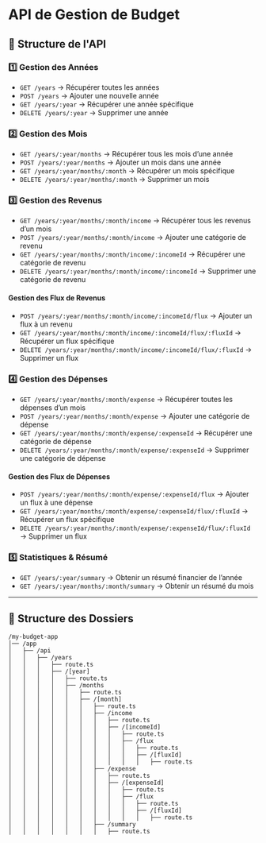 # API de Gestion de Budget

## 📌 Structure de l'API

### 1️⃣ Gestion des Années
- `GET /years` → Récupérer toutes les années
- `POST /years` → Ajouter une nouvelle année
- `GET /years/:year` → Récupérer une année spécifique
- `DELETE /years/:year` → Supprimer une année

### 2️⃣ Gestion des Mois
- `GET /years/:year/months` → Récupérer tous les mois d’une année
- `POST /years/:year/months` → Ajouter un mois dans une année
- `GET /years/:year/months/:month` → Récupérer un mois spécifique
- `DELETE /years/:year/months/:month` → Supprimer un mois

### 3️⃣ Gestion des Revenus
- `GET /years/:year/months/:month/income` → Récupérer tous les revenus d’un mois
- `POST /years/:year/months/:month/income` → Ajouter une catégorie de revenu
- `GET /years/:year/months/:month/income/:incomeId` → Récupérer une catégorie de revenu
- `DELETE /years/:year/months/:month/income/:incomeId` → Supprimer une catégorie de revenu

#### Gestion des Flux de Revenus
- `POST /years/:year/months/:month/income/:incomeId/flux` → Ajouter un flux à un revenu
- `GET /years/:year/months/:month/income/:incomeId/flux/:fluxId` → Récupérer un flux spécifique
- `DELETE /years/:year/months/:month/income/:incomeId/flux/:fluxId` → Supprimer un flux

### 4️⃣ Gestion des Dépenses
- `GET /years/:year/months/:month/expense` → Récupérer toutes les dépenses d’un mois
- `POST /years/:year/months/:month/expense` → Ajouter une catégorie de dépense
- `GET /years/:year/months/:month/expense/:expenseId` → Récupérer une catégorie de dépense
- `DELETE /years/:year/months/:month/expense/:expenseId` → Supprimer une catégorie de dépense

#### Gestion des Flux de Dépenses
- `POST /years/:year/months/:month/expense/:expenseId/flux` → Ajouter un flux à une dépense
- `GET /years/:year/months/:month/expense/:expenseId/flux/:fluxId` → Récupérer un flux spécifique
- `DELETE /years/:year/months/:month/expense/:expenseId/flux/:fluxId` → Supprimer un flux

### 5️⃣ Statistiques & Résumé
- `GET /years/:year/summary` → Obtenir un résumé financier de l’année
- `GET /years/:year/months/:month/summary` → Obtenir un résumé du mois

---

## 📂 Structure des Dossiers

```
/my-budget-app
│── /app
│   ├── /api
│   │   ├── /years
│   │   │   ├── route.ts
│   │   │   ├── /[year]
│   │   │   │   ├── route.ts
│   │   │   │   ├── /months
│   │   │   │   │   ├── route.ts
│   │   │   │   │   ├── /[month]
│   │   │   │   │   │   ├── route.ts
│   │   │   │   │   │   ├── /income
│   │   │   │   │   │   │   ├── route.ts
│   │   │   │   │   │   │   ├── /[incomeId]
│   │   │   │   │   │   │   │   ├── route.ts
│   │   │   │   │   │   │   │   ├── /flux
│   │   │   │   │   │   │   │   │   ├── route.ts
│   │   │   │   │   │   │   │   │   ├── /[fluxId]
│   │   │   │   │   │   │   │   │   │   ├── route.ts
│   │   │   │   │   │   ├── /expense
│   │   │   │   │   │   │   ├── route.ts
│   │   │   │   │   │   │   ├── /[expenseId]
│   │   │   │   │   │   │   │   ├── route.ts
│   │   │   │   │   │   │   │   ├── /flux
│   │   │   │   │   │   │   │   │   ├── route.ts
│   │   │   │   │   │   │   │   │   ├── /[fluxId]
│   │   │   │   │   │   │   │   │   │   ├── route.ts
│   │   │   │   │   │   ├── /summary
│   │   │   │   │   │   │   ├── route.ts
```

